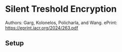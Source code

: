 # Silent Treshold Encryption

Authors: Garg, Kolonelos, Policharla, and Wang.
ePrint: https://eprint.iacr.org/2024/263.pdf

## Setup
